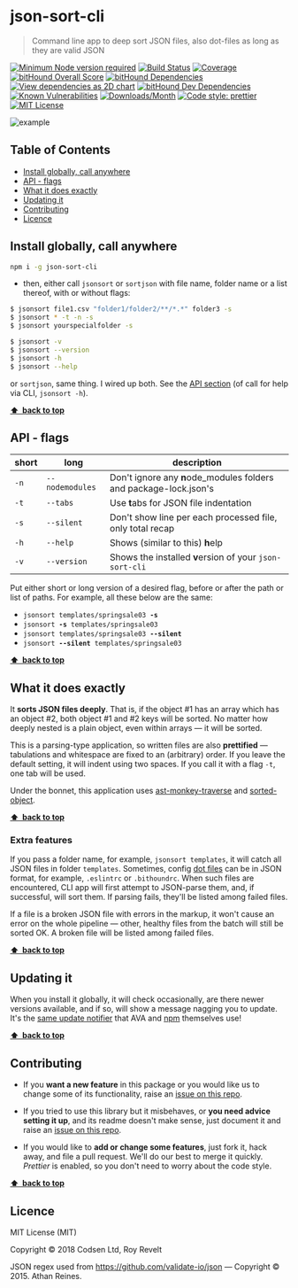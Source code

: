 # json-sort-cli

> Command line app to deep sort JSON files, also dot-files as long as they are valid JSON

[![Minimum Node version required][node-img]][node-url]
[![Build Status][travis-img]][travis-url]
[![Coverage][cov-img]][cov-url]
[![bitHound Overall Score][overall-img]][overall-url]
[![bitHound Dependencies][deps-img]][deps-url]
[![View dependencies as 2D chart][deps2d-img]][deps2d-url]
[![bitHound Dev Dependencies][dev-img]][dev-url]
[![Known Vulnerabilities][vulnerabilities-img]][vulnerabilities-url]
[![Downloads/Month][downloads-img]][downloads-url]
[![Code style: prettier][prettier-img]][prettier-url]
[![MIT License][license-img]][license-url]

![example](https://cdn.rawgit.com/codsen/json-sort-cli/2d97ecaa/media/quicktest.gif)

## Table of Contents

<!-- prettier-ignore-start -->

<!-- START doctoc generated TOC please keep comment here to allow auto update -->
<!-- DON'T EDIT THIS SECTION, INSTEAD RE-RUN doctoc TO UPDATE -->


- [Install globally, call anywhere](#install-globally-call-anywhere)
- [API - flags](#api---flags)
- [What it does exactly](#what-it-does-exactly)
- [Updating it](#updating-it)
- [Contributing](#contributing)
- [Licence](#licence)

<!-- END doctoc generated TOC please keep comment here to allow auto update -->

<!-- prettier-ignore-end -->

## Install globally, call anywhere

```bash
npm i -g json-sort-cli
```

* then, either call `jsonsort` or `sortjson` with file name, folder name or a list thereof, with or without flags:

```bash
$ jsonsort file1.csv "folder1/folder2/**/*.*" folder3 -s
$ jsonsort * -t -n -s
$ jsonsort yourspecialfolder -s

$ jsonsort -v
$ jsonsort --version
$ jsonsort -h
$ jsonsort --help
```

or `sortjson`, same thing. I wired up both. See the [API section](#api---flags) (of call for help via CLI, `jsonsort -h`).

**[⬆ &nbsp;back to top](#)**

## API - flags

| short | long            | description                                                       |
| ----- | --------------- | ----------------------------------------------------------------- |
| `-n`  | `--nodemodules` | Don't ignore any **n**ode_modules folders and package-lock.json's |
| `-t`  | `--tabs`        | Use **t**abs for JSON file indentation                            |
| `-s`  | `--silent`      | Don't show line per each processed file, only total recap         |
| `-h`  | `--help`        | Shows (similar to this) **h**elp                                  |
| `-v`  | `--version`     | Shows the installed **v**ersion of your `json-sort-cli`           |

Put either short or long version of a desired flag, before or after the path or list of paths. For example, all these below are the same:

* <code>jsonsort templates/springsale03 <b>-s</b></code>
* <code>jsonsort <b>-s</b> templates/springsale03</code>
* <code>jsonsort templates/springsale03 <b>--silent</b></code>
* <code>jsonsort <b>--silent</b> templates/springsale03</code>

**[⬆ &nbsp;back to top](#)**

## What it does exactly

It **sorts JSON files deeply**. That is, if the object \#1 has an array which has an object \#2, both object \#1 and \#2 keys will be sorted. No matter how deeply nested is a plain object, even within arrays — it will be sorted.

This is a parsing-type application, so written files are also **prettified** — tabulations and whitespace are fixed to an (arbitrary) order. If you leave the default setting, it will indent using two spaces. If you call it with a flag `-t`, one tab will be used.

Under the bonnet, this application uses [ast-monkey-traverse](https://www.npmjs.com/package/ast-monkey-traverse) and [sorted-object](https://www.npmjs.com/package/sorted-object).

**[⬆ &nbsp;back to top](#)**

### Extra features

If you pass a folder name, for example, `jsonsort templates`, it will catch all JSON files in folder `templates`. Sometimes, config [dot files](https://en.wikipedia.org/wiki/Dot-file) can be in JSON format, for example, `.eslintrc` or `.bithoundrc`. When such files are encountered, CLI app will first attempt to JSON-parse them, and, if successful, will sort them. If parsing fails, they'll be listed among failed files.

If a file is a broken JSON file with errors in the markup, it won't cause an error on the whole pipeline — other, healthy files from the batch will still be sorted OK. A broken file will be listed among failed files.

**[⬆ &nbsp;back to top](#)**

## Updating it

When you install it globally, it will check occasionally, are there newer versions available, and if so, will show a message nagging you to update. It's the [same update notifier](https://www.npmjs.com/package/update-notifier) that AVA and [npm](https://www.npmjs.com/package/npm) themselves use!

**[⬆ &nbsp;back to top](#)**

## Contributing

* If you **want a new feature** in this package or you would like us to change some of its functionality, raise an [issue on this repo](https://github.com/codsen/json-sort-cli/issues).

* If you tried to use this library but it misbehaves, or **you need advice setting it up**, and its readme doesn't make sense, just document it and raise an [issue on this repo](https://github.com/codsen/json-sort-cli/issues).

* If you would like to **add or change some features**, just fork it, hack away, and file a pull request. We'll do our best to merge it quickly. _Prettier_ is enabled, so you don't need to worry about the code style.

**[⬆ &nbsp;back to top](#)**

## Licence

MIT License (MIT)

Copyright © 2018 Codsen Ltd, Roy Revelt

JSON regex used from https://github.com/validate-io/json — Copyright © 2015. Athan Reines.

[node-img]: https://img.shields.io/node/v/json-sort-cli.svg?style=flat-square&label=works%20on%20node
[node-url]: https://www.npmjs.com/package/json-sort-cli
[travis-img]: https://img.shields.io/travis/codsen/json-sort-cli.svg?style=flat-square
[travis-url]: https://travis-ci.org/codsen/json-sort-cli
[cov-img]: https://coveralls.io/repos/github/codsen/json-sort-cli/badge.svg?style=flat-square?branch=master
[cov-url]: https://coveralls.io/github/codsen/json-sort-cli?branch=master
[overall-img]: https://img.shields.io/bithound/code/github/codsen/json-sort-cli.svg?style=flat-square
[overall-url]: https://www.bithound.io/github/codsen/json-sort-cli
[deps-img]: https://img.shields.io/bithound/dependencies/github/codsen/json-sort-cli.svg?style=flat-square
[deps-url]: https://www.bithound.io/github/codsen/json-sort-cli/master/dependencies/npm
[deps2d-img]: https://img.shields.io/badge/deps%20in%202D-see_here-08f0fd.svg?style=flat-square
[deps2d-url]: http://npm.anvaka.com/#/view/2d/json-sort-cli
[dev-img]: https://img.shields.io/bithound/devDependencies/github/codsen/json-sort-cli.svg?style=flat-square
[dev-url]: https://www.bithound.io/github/codsen/json-sort-cli/master/dependencies/npm
[vulnerabilities-img]: https://snyk.io/test/github/codsen/json-sort-cli/badge.svg?style=flat-square
[vulnerabilities-url]: https://snyk.io/test/github/codsen/json-sort-cli
[downloads-img]: https://img.shields.io/npm/dm/json-sort-cli.svg?style=flat-square
[downloads-url]: https://npmcharts.com/compare/json-sort-cli
[runkit-img]: https://img.shields.io/badge/runkit-test_in_browser-a853ff.svg?style=flat-square
[runkit-url]: https://npm.runkit.com/json-sort-cli
[prettier-img]: https://img.shields.io/badge/code_style-prettier-ff69b4.svg?style=flat-square
[prettier-url]: https://github.com/prettier/prettier
[license-img]: https://img.shields.io/npm/l/json-sort-cli.svg?style=flat-square
[license-url]: https://github.com/codsen/json-sort-cli/blob/master/license.md
